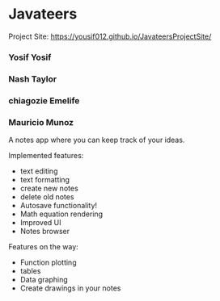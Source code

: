 # Javateers


Project Site: https://yousif012.github.io/JavateersProjectSite/

### Yosif Yosif
### Nash Taylor
### chiagozie Emelife
### Mauricio Munoz

A notes app where you can keep track of your ideas. 

Implemented features:
- text editing
- text formatting
- create new notes
- delete old notes
- Autosave functionality!
- Math equation rendering
- Improved UI
- Notes browser

Features on the way:
- Function plotting
- tables
- Data graphing
- Create drawings in your notes
